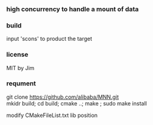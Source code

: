 ### high concurrency to handle a mount of data

### build 
input 'scons' to product the target

### license
MIT by Jim

### requment
git clone https://github.com/alibaba/MNN.git  
mkidr build; cd build; cmake ..; make ; sudo make install  

modify CMakeFileList.txt lib position

